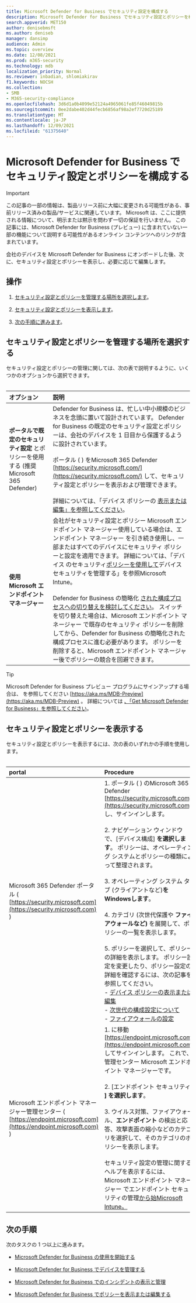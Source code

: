 ```yaml
---
title: Microsoft Defender for Business でセキュリティ設定を構成する
description: Microsoft Defender for Business でセキュリティ設定とポリシーを構成する
search.appverid: MET150
author: denisebmsft
ms.author: deniseb
manager: dansimp
audience: Admin
ms.topic: overview
ms.date: 12/08/2021
ms.prod: m365-security
ms.technology: mdb
localization_priority: Normal
ms.reviewer: inbadian, shlomiakirav
f1.keywords: NOCSH
ms.collection:
- SMB
- M365-security-compliance
ms.openlocfilehash: 3d6d1a0b4099e52124a4965061fe85f46049815b
ms.sourcegitcommit: 0ee2dabe402d44fecb6856af98a2ef7720d25189
ms.translationtype: MT
ms.contentlocale: ja-JP
ms.lasthandoff: 12/09/2021
ms.locfileid: "61375640"
---
```

# <a name="configure-your-security-settings-and-policies-in-microsoft-defender-for-business"></a>Microsoft Defender for Business でセキュリティ設定とポリシーを構成する

> [!IMPORTANT]
> この記事の一部の情報は、製品リリース前に大幅に変更される可能性がある、事前リリース済みの製品/サービスに関連しています。 Microsoft は、ここに提供される情報について、明示または黙示を問わず一切の保証を行いません。 この記事には、Microsoft Defender for Business (プレビュー) に含まれていない一部の機能について説明する可能性があるオンライン コンテンツへのリンクが含まれています。

会社のデバイスを Microsoft Defender for Business にオンボードした後、次に、セキュリティ設定とポリシーを表示し、必要に応じて編集します。 

## <a name="what-to-do"></a>操作

1. [セキュリティ設定とポリシーを管理する場所を選択します](#choose-where-to-manage-security-settings-and-policies)。

2. [セキュリティ設定とポリシーを表示します](#view-your-security-settings-and-policies)。 

3. [次の手順に進みます](#next-steps)。

## <a name="choose-where-to-manage-security-settings-and-policies"></a>セキュリティ設定とポリシーを管理する場所を選択する

セキュリティ設定とポリシーの管理に関しては、次の表で説明するように、いくつかのオプションから選択できます。 <br/><br/>

| オプション | 説明 |
|:---|:---|
| **ポータルで既定のセキュリティ設定** とポリシーを使用する (推奨Microsoft 365 Defender) | Defender for Business は、忙しい中小規模のビジネスを念頭に置いて設計されています。 Defender for Business の既定のセキュリティ設定とポリシーは、会社のデバイスを 1 日目から保護するように設計されています。<br/><br/>ポータル ( ) をMicrosoft 365 Defender [https://security.microsoft.com/](https://security.microsoft.com/) して、セキュリティ設定とポリシーを表示および管理できます。<br/><br/>詳細については、「デバイス ポリシーの [表示または編集」を参照してください](mdb-view-edit-policies.md)。 |
| **使用Microsoft エンドポイント マネージャー** | 会社がセキュリティ設定とポリシー Microsoft エンドポイント マネージャー使用している場合は、エンドポイント マネージャー を引き続き使用し、一部またはすべてのデバイスにセキュリティ ポリシーと設定を適用できます。 詳細については、「デバイス のセキュリティ[ポリシーを使用して](/mem/intune/protect/endpoint-security-policy)デバイス セキュリティを管理する」を参照Microsoft Intune。 <br/><br/>Defender for Business の簡略化 [された構成プロセスへの切り替えを検討してください](mdb-simplified-configuration.md)。 スイッチを切り替えた場合は、Microsoft エンドポイント マネージャー で既存のセキュリティ ポリシーを削除してから、Defender for Business の簡略化された構成プロセスに進む必要があります。 ポリシーを削除すると、Microsoft エンドポイント マネージャー後でポリシーの競合を回避できます。 |

> [!TIP]
> Microsoft Defender for Business プレビュー プログラムにサインアップする場合は、 を参照してください [https://aka.ms/MDB-Preview](https://aka.ms/MDB-Preview) 。 詳細については [、「Get Microsoft Defender for Business」を参照してください](get-defender-business.md)。

## <a name="view-your-security-settings-and-policies"></a>セキュリティ設定とポリシーを表示する

セキュリティ設定とポリシーを表示するには、次の表のいずれかの手順を使用します。
<br/><br/>

| portal | Procedure |
|:---|:---|
| Microsoft 365 Defender ポータル ( [https://security.microsoft.com](https://security.microsoft.com) ) | 1. ポータル ( ) のMicrosoft 365 Defender [https://security.microsoft.com](https://security.microsoft.com) し、サインインします。 <br/><br/>2. ナビゲーション ウィンドウで、[デバイス構成] **を選択します**。 ポリシーは、オペレーティング システムとポリシーの種類によって整理されます。<br/><br/>3. オペレーティング システム タブ (クライアントなど)**をWindowsします**。<br/><br/>4. カテゴリ (次世代保護や **ファイアウォールなど)** を展開して、ポリシーの一覧を表示します。<br/><br/>5. ポリシーを選択して、ポリシーの詳細を表示します。 ポリシー設定を変更したり、ポリシー設定の詳細を確認するには、次の記事を参照してください。 <br/>- [デバイス ポリシーの表示または編集](mdb-view-edit-policies.md)<br/>- [次世代の構成設定について](mdb-next-gen-configuration-settings.md)<br/>- [ファイアウォールの設定](mdb-firewall.md)  |
| Microsoft エンドポイント マネージャー管理センター ( [https://endpoint.microsoft.com](https://endpoint.microsoft.com) ) | 1. に移動 [https://endpoint.microsoft.com](https://endpoint.microsoft.com) してサインインします。 これで、管理センター Microsoft エンドポイント マネージャーです。<br/><br/>2. [エンドポイント セキュリティ **] を選択します**。<br/><br/>3. ウイルス対策、ファイアウォール、**エンドポイント** の検出と応答、攻撃表面の縮小などのカテゴリを選択して、そのカテゴリのポリシーを表示します。 <br/><br/>セキュリティ設定の管理に関するヘルプを表示するには、Microsoft エンドポイント マネージャー でエンドポイント セキュリティの管理[から始Microsoft Intune。](/mem/intune/protect/endpoint-security) |

## <a name="next-steps"></a>次の手順

次のタスクの 1 つ以上に進みます。

- [Microsoft Defender for Business の使用を開始する](mdb-get-started.md)

- [Microsoft Defender for Business でデバイスを管理する](mdb-manage-devices.md)

- [Microsoft Defender for Business でのインシデントの表示と管理](mdb-view-manage-incidents.md)

- [Microsoft Defender for Business でポリシーを表示または編集する](mdb-view-edit-policies.md)

